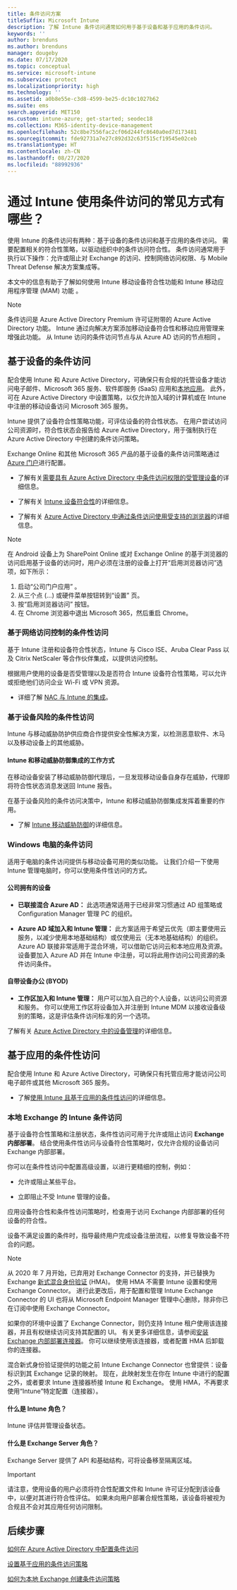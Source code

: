 ```yaml
---
title: 条件访问方案
titleSuffix: Microsoft Intune
description: 了解 Intune 条件访问通常如何用于基于设备和基于应用的条件访问。
keywords: ''
author: brenduns
ms.author: brenduns
manager: dougeby
ms.date: 07/17/2020
ms.topic: conceptual
ms.service: microsoft-intune
ms.subservice: protect
ms.localizationpriority: high
ms.technology: ''
ms.assetid: a0b8e55e-c3d8-4599-be25-dc10c1027b62
ms.suite: ems
search.appverid: MET150
ms.custom: intune-azure; get-started; seodec18
ms.collection: M365-identity-device-management
ms.openlocfilehash: 52c8be7556fac2cf06d244fc8640a0ed7d173481
ms.sourcegitcommit: fde92731a7e27c892d32c63f515cf19545e02ceb
ms.translationtype: HT
ms.contentlocale: zh-CN
ms.lasthandoff: 08/27/2020
ms.locfileid: "88992936"
---
```

# <a name="what-are-common-ways-to-use-conditional-access-with-intune"></a>通过 Intune 使用条件访问的常见方式有哪些？

使用 Intune 的条件访问有两种：基于设备的条件访问和基于应用的条件访问。 需要配置相关的符合性策略，以驱动组织中的条件访问符合性。 条件访问通常用于执行以下操作：允许或阻止对 Exchange 的访问、控制网络访问权限、与 Mobile Threat Defense 解决方案集成等。
 
本文中的信息有助于了解如何使用 Intune 移动设备符合性功能和 Intune 移动应用程序管理 (MAM) 功能   。 

> [!NOTE]
> 条件访问是 Azure Active Directory Premium 许可证附带的 Azure Active Directory 功能。 Intune 通过向解决方案添加移动设备符合性和移动应用管理来增强此功能。 从 Intune 访问的条件访问节点与从 Azure AD 访问的节点相同   。  

## <a name="device-based-conditional-access"></a>基于设备的条件访问

配合使用 Intune 和 Azure Active Directory，可确保只有合规的托管设备才能访问电子邮件、Microsoft 365 服务、软件即服务 (SaaS) 应用和[本地应用](/azure/active-directory/active-directory-application-proxy-get-started)。 此外，可在 Azure Active Directory 中设置策略，以仅允许加入域的计算机或在 Intune 中注册的移动设备访问 Microsoft 365 服务。

Intune 提供了设备符合性策略功能，可评估设备的符合性状态。 在用户尝试访问公司资源时，符合性状态会报告给 Azure Active Directory，用于强制执行在 Azure Active Directory 中创建的条件访问策略。

Exchange Online 和其他 Microsoft 365 产品的基于设备的条件访问策略通过 [Azure 门户](../fundamentals/what-is-intune.md)进行配置。

- 了解有关[需要具有 Azure Active Directory 中条件访问权限的受管理设备](/azure/active-directory/conditional-access/require-managed-devices)的详细信息。

- 了解有关 [Intune 设备符合性](device-compliance-get-started.md)的详细信息。

- 了解有关 [Azure Active Directory 中通过条件访问使用受支持的浏览器](/azure/active-directory/conditional-access/technical-reference#supported-browsers)的详细信息。

> [!NOTE]
> 在 Android 设备上为 SharePoint Online 或对 Exchange Online 的基于浏览器的访问启用基于设备的访问时，用户必须在注册的设备上打开“启用浏览器访问”选项，如下所示：
> 1. 启动“公司门户应用”  。
> 2. 从三个点 (…) 或硬件菜单按钮转到“设置”  页。
> 3. 按“启用浏览器访问”  按钮。 
> 4. 在 Chrome 浏览器中退出 Microsoft 365，然后重启 Chrome。

### <a name="conditional-access-based-on-network-access-control"></a>基于网络访问控制的条件性访问

基于 Intune 注册和设备符合性状态，Intune 与 Cisco ISE、Aruba Clear Pass 以及 Citrix NetScaler 等合作伙伴集成，以提供访问控制。

根据用户使用的设备是否受管理以及是否符合 Intune 设备符合性策略，可以允许或拒绝他们访问企业 Wi-Fi 或 VPN 资源。

- 详细了解 [NAC 与 Intune 的集成](network-access-control-integrate.md)。

### <a name="conditional-access-based-on-device-risk"></a>基于设备风险的条件性访问

Intune 与移动威胁防护供应商合作提供安全性解决方案，以检测恶意软件、木马以及移动设备上的其他威胁。

#### <a name="how-the-intune-and-mobile-threat-defense-integration-works"></a>Intune 和移动威胁防御集成的工作方式

在移动设备安装了移动威胁防御代理后，一旦发现移动设备自身存在威胁，代理即将符合性状态消息发送回 Intune 报告。

在基于设备风险的条件访问决策中，Intune 和移动威胁防御集成发挥着重要的作用。

- 了解 [Intune 移动威胁防御](mobile-threat-defense.md)的详细信息。

### <a name="conditional-access-for-windows-pcs"></a>Windows 电脑的条件访问

适用于电脑的条件访问提供与移动设备可用的类似功能。 让我们介绍一下使用 Intune 管理电脑时，你可以使用条件性访问的方式。

#### <a name="corporate-owned"></a>公司拥有的设备

- **已联接混合 Azure AD：** 此选项通常适用于已经非常习惯通过 AD 组策略或 Configuration Manager 管理 PC 的组织。

- **Azure AD 域加入和 Intune 管理：** 此方案适用于希望云优先（即主要使用云服务，以减少使用本地基础结构）或仅使用云（无本地基础结构）的组织。 Azure AD 联接非常适用于混合环境，可以借助它访问云和本地应用及资源。 设备要加入 Azure AD 并在 Intune 中注册，可以将此用作访问公司资源的条件访问条件。

#### <a name="bring-your-own-device-byod"></a>自带设备办公 (BYOD)

- **工作区加入和 Intune 管理：** 用户可以加入自己的个人设备，以访问公司资源和服务。 你可以使用工作区将设备加入并注册到 Intune MDM 以接收设备级别的策略，这是评估条件访问标准的另一个选项。

了解有关 [Azure Active Directory 中的设备管理](/azure/active-directory/devices/overview)的详细信息。

## <a name="app-based-conditional-access"></a>基于应用的条件性访问

配合使用 Intune 和 Azure Active Directory，可确保只有托管应用才能访问公司电子邮件或其他 Microsoft 365 服务。

- 了解[使用 Intune 且基于应用的条件性访问](app-based-conditional-access-intune.md)的详细信息。

### <a name="intune-conditional-access-for-exchange-on-premises"></a>本地 Exchange 的 Intune 条件访问

基于设备符合性策略和注册状态，条件性访问可用于允许或阻止访问 **Exchange 内部部署**。 结合使用条件性访问与设备符合性策略时，仅允许合规的设备访问 Exchange 内部部署。

你可以在条件性访问中配置高级设置，以进行更精细的控制，例如：

- 允许或阻止某些平台。

- 立即阻止不受 Intune 管理的设备。

应用设备符合性和条件性访问策略时，检查用于访问 Exchange 内部部署的任何设备的符合性。

设备不满足设置的条件时，指导最终用户完成设备注册流程，以修复导致设备不符合的问题。

> [!NOTE]
> 从 2020 年 7 月开始，已弃用对 Exchange Connector 的支持，并已替换为 Exchange [新式混合身份验证](/office365/enterprise/hybrid-modern-auth-overview) (HMA)。 使用 HMA 不需要 Intune 设置和使用 Exchange Connector。 进行此更改后，用于配置和管理 Intune Exchange Connector 的 UI 也将从 Microsoft Endpoint Manager 管理中心删除，除非你已在订阅中使用 Exchange Connector。
>
> 如果你的环境中设置了 Exchange Connector，则仍支持 Intune 租户使用该连接器，并且有权继续访问支持其配置的 UI。 有关更多详细信息，请参阅[安装 Exchange 内部部署连接器](../protect/exchange-connector-install.md)。 你可以继续使用该连接器，或者配置 HMA 后卸载你的连接器。
>
> 混合新式身份验证提供的功能之前 Intune Exchange Connector 也曾提供：设备标识到其 Exchange 记录的映射。  现在，此映射发生在你在 Intune 中进行的配置之外，或者要求 Intune 连接器桥接 Intune 和 Exchange。 使用 HMA，不再要求使用“Intune”特定配置（连接器）。


<!-- Deprecated with change from the connector to Exchange hybrid modern authentication)

#### How conditional access for Exchange on-premises works

Conditional access for Exchange on-premises works differently than Azure Conditional Access based policies. You install the Intune Exchange on-premises connector to directly interact with Exchange server. The Intune Exchange connector pulls in all the Exchange Active Sync (EAS) records that exist at the Exchange server so Intune can take these EAS records and map them to Intune device records. These records are devices enrolled and recognized by Intune. This process allows or blocks e-mail access.

If the EAS record is new and Intune isn't aware of it, Intune issues a cmdlet (pronounced "command-let") that directs the Exchange server to block access to e-mail. Following are more details on how this process works:

![Exchange on-premises with CA flow-chart](./media/conditional-access-intune-common-ways-use/ca-intune-common-ways-1.png)

1. User tries to access corporate email, which is hosted on Exchange on-premises 2010 SP1 or later.

2. If the device is not managed by Intune, access to email will be blocked. Intune sends a block notification to the EAS client.

3. EAS receives the block notification, moves the device to quarantine, and sends the quarantine email with remediation steps that contain links so the users can enroll their devices.

4. The Workplace join process happens, which is the first step to have the device managed by Intune.

5. The device gets enrolled into Intune.

6. Intune maps the EAS record to a device record, and saves the device compliance state.

7. The EAS client ID gets registered by the Azure AD Device Registration process, which creates a relationship between the Intune device record, and the EAS client ID.

8. The Azure AD Device Registration saves the device state information.

9. If the user meets the conditional access policies, Intune issues a cmdlet through the Intune Exchange connector that allows the mailbox to sync.

10. Exchange server sends the notification to EAS client so the user can access e-mail.
-->

#### <a name="whats-the-intune-role"></a>什么是 Intune 角色？

Intune 评估并管理设备状态。

#### <a name="whats-the-exchange-server-role"></a>什么是 Exchange Server 角色？

Exchange Server 提供了 API 和基础结构，可将设备移至隔离区域。

> [!IMPORTANT]
> 请注意，使用设备的用户必须将符合性配置文件和 Intune 许可证分配到该设备中，以便对其进行符合性评估。 如果未向用户部署合规性策略，该设备将被视为合规且不会对其应用任何访问限制。

## <a name="next-steps"></a>后续步骤

[如何在 Azure Active Directory 中配置条件访问](/azure/active-directory/active-directory-conditional-access-azure-portal)

[设置基于应用的条件访问策略](app-based-conditional-access-intune-create.md)

[如何为本地 Exchange 创建条件访问策略](conditional-access-exchange-create.md)